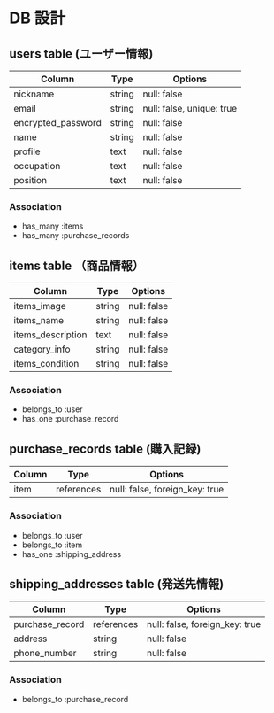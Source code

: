 # DB 設計

## users table (ユーザー情報)

| Column             | Type                | Options                   |
|--------------------|---------------------|---------------------------|
| nickname           | string              | null: false               |
| email              | string              | null: false, unique: true |
| encrypted_password | string              | null: false               |
| name               | string              | null: false               |
| profile            | text                | null: false               |
| occupation         | text                | null: false               |
| position           | text                | null: false               |

### Association

* has_many :items
* has_many :purchase_records

## items table （商品情報）

| Column             | Type       | Options                        |
|--------------------|------------|--------------------------------|
| items_image        | string     | null: false                    |
| items_name         | string     | null: false                    |
| items_description  | text       | null: false                    |
| category_info      | string     | null: false                    |
| items_condition    | string     | null: false                    |

### Association

- belongs_to :user
- has_one :purchase_record

## purchase_records table (購入記録)

| Column              | Type       | Options                        |
|---------------------|------------|--------------------------------|
| item                | references | null: false, foreign_key: true |

### Association

- belongs_to :user
- belongs_to :item
- has_one :shipping_address

## shipping_addresses table (発送先情報)

| Column           | Type       | Options                        |
|------------------|------------|--------------------------------|
| purchase_record  | references | null: false, foreign_key: true |
| address          | string     | null: false                    |
| phone_number     | string     | null: false                    |

### Association

- belongs_to :purchase_record


